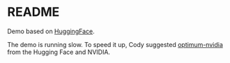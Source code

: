 # README

Demo based on [HuggingFace](https://huggingface.co/spaces/huggingface-projects/llama-2-13b-chat/tree/main).

The demo is running slow. To speed it up, Cody suggested [optimum-nvidia
](https://github.com/huggingface/optimum-nvidia "GitHub") from the Hugging Face and NVIDIA.



